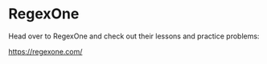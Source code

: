 # RegexOne

Head over to RegexOne and check out their lessons and practice problems:

https://regexone.com/
